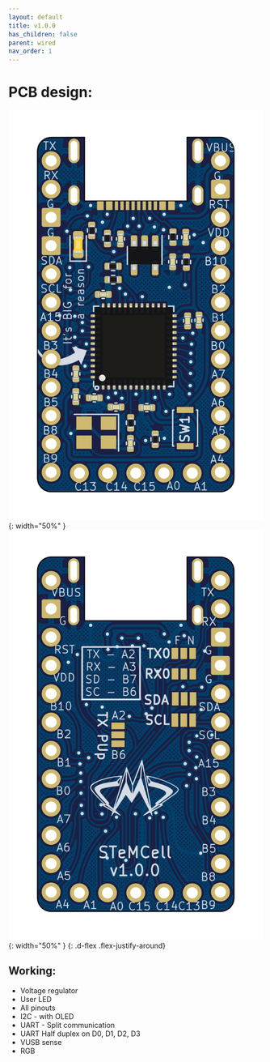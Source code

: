 ```yaml
---
layout: default
title: v1.0.0
has_children: false
parent: wired
nav_order: 1
---
```


# PCB design:

![Front](/static/images/v1_0_0/front.png){: width="50%" }
![Back](/static/images/v1_0_0/back.png){: width="50%" }
{: .d-flex .flex-justify-around}

## Working:

* Voltage regulator
* User LED
* All pinouts
* I2C - with OLED
* UART - Split communication
* UART Half duplex on D0, D1, D2, D3
* VUSB sense
* RGB

